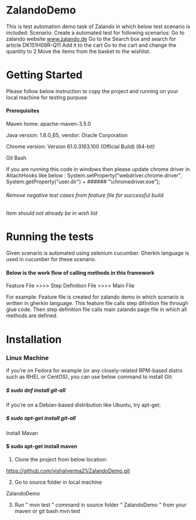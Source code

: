 # ZalandoDemo

This is test automation demo task of Zalando in which below test scenario is included:
Scenario: Create a automated test for following scenarios: 
Go to zalando website www.zalando.de
Go to the Search box and search for article DK151H09R-Q11
Add it to the cart
Go to the cart and change the quantity to 2
Move the items from the basket to the wishlist.

# Getting Started

Please follow below instruction to copy the project and running on your local machine for testing purpuse

#### Prerequisites

Maven home: apache-maven-3.5.0

Java version: 1.8.0_65, vendor: Oracle Corporation

Chrome version: Version 61.0.3163.100 (Official Build) (64-bit)

Git Bash

If you are running this code in windows then please update chrome driver in AttachHooks like below :
System.setProperty("webdriver.chrome.driver", System.getProperty("user.dir") + ###### "\\chromedriver.exe");
###### Remove negative test cases from feature file for successful build
###### Item should not already be in wish list

# Running the tests

Given scenario is automated using selenium cucumber.
Gherkin language is used in cucumber for these scenario.

#### Below is the work flow of calling methods in this framework

Feature File >>>> Step Definition File >>>> Main File

For example: Feature file is created for zalando demo in which scenario is written in gherkin language.
This feature file calls step difinition file through glue code.
Then step definition file calls main zalando page file in which all methods are defined.

# Installation

### Linux Machine

If you’re on Fedora for example (or any closely-related RPM-based distro such as RHEL or CentOS), you can use below command to install Git:
##### $ sudo dnf install git-all

If you’re on a Debian-based distribution like Ubuntu, try apt-get:
##### $ sudo apt-get install git-all

Install Mavan
#### $ sudo apt-get install maven

1. Clone the project from below location:

https://github.com/vishalverma21/ZalandoDemo.git

2. Go to source folder in local machine

ZalandoDemo

3. Run " mvn test " command in source folder " ZalandoDemo " from your maven or git bash
mvn test
